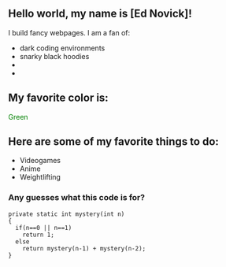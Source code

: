 ## Hello world, my name is [Ed Novick]!

I build fancy webpages. I am a fan of:
* dark coding environments
* snarky black hoodies
* 
* 

## My favorite color is:
<span style="color:green">Green</span>

## Here are some of my favorite things to do:
* Videogames
* Anime
* Weightlifting

### Any guesses what this code is for?
```
private static int mystery(int n)
{
  if(n==0 || n==1)
    return 1;
  else
    return mystery(n-1) + mystery(n-2);
}
```